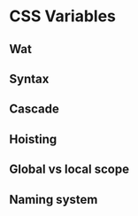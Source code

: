 # CSS Variables
## Wat

## Syntax

## Cascade

## Hoisting

## Global vs local scope

## Naming system

<!--stackedit_data:
eyJoaXN0b3J5IjpbMTU2NzM1NjU2MSwxNDMzMzAxMDUsNzMwOT
k4MTE2XX0=
-->